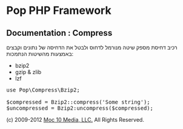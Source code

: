 Pop PHP Framework
=================

Documentation : Compress
------------------------

רכיב דחיסת מספק שיטה מנורמל לדחוס ולבטל את הדחיסה של נתונים וקבצים באמצעות מהשיטות הנתמכות:


* bzip2
* gzip &amp; zlib
* lzf

<pre>
use Pop\Compress\Bzip2;

$compressed = Bzip2::compress('Some string');
$uncompressed = Bzip2:uncompress($compressed);
</pre>

(c) 2009-2012 [Moc 10 Media, LLC.](http://www.moc10media.com) All Rights Reserved.
